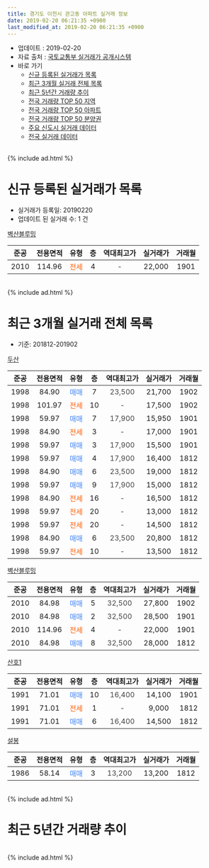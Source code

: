 ```yaml
---
title: 경기도 이천시 관고동 아파트 실거래 정보
date: 2019-02-20 06:21:35 +0900
last_modified_at: 2019-02-20 06:21:35 +0900
---
```


* 업데이트 : 2019-02-20
* 자료 출처 : [국토교통부 실거래가 공개시스템](http://rt.molit.go.kr)
* 바로 가기
    * [신규 등록된 실거래가 목록](#신규-등록된-실거래가-목록)
    * [최근 3개월 실거래 전체 목록](#최근-3개월-실거래-전체-목록)
    * [최근 5년간 거래량 추이](#최근-5년간-거래량-추이)
    * [전국 거래량 TOP 50 지역](https://inasie.github.io/apt-trade-info/최근-3개월-전국에서-가장-거래가-많이-발생한-지역)
    * [전국 거래량 TOP 50 아파트](https://inasie.github.io/apt-trade-info/최근-3개월-전국에서-가장-거래가-많이-발생한-아파트)
    * [전국 거래량 TOP 50 분양권](https://inasie.github.io/apt-trade-info/최근-3개월-전국에서-가장-거래가-많이-발생한-분양권)
    * [주요 신도시 실거래 데이터](https://inasie.github.io/apt-trade-info/주요-신도시)
    * [전국 실거래 데이터](https://inasie.github.io/apt-trade-info/전국)
<br>
{% include ad.html %}
<br>

# 신규 등록된 실거래가 목록
* 실거래가 등록일: 20190220
* 업데이트 된 실거래 수: 1 건


[벽산블루밍](https://search.naver.com/search.naver?query=%EA%B2%BD%EA%B8%B0%EB%8F%84+%EC%9D%B4%EC%B2%9C%EC%8B%9C+%EA%B4%80%EA%B3%A0%EB%8F%99+%EB%B2%BD%EC%82%B0%EB%B8%94%EB%A3%A8%EB%B0%8D)

|준공|전용면적|유형|층|역대최고가|실거래가|거래월|
|:---:|:---:|:---:|:---:|:---:|:---:|:---:|
|2010|114.96|<span style="color:#ff5a00">전세</span>|4|<span style="color:#444444">-</span>|22,000|1901|


<br>
{% include ad.html %}
<br>

# 최근 3개월 실거래 전체 목록
* 기준: 201812-201902


[두산](https://search.naver.com/search.naver?query=%EA%B2%BD%EA%B8%B0%EB%8F%84+%EC%9D%B4%EC%B2%9C%EC%8B%9C+%EA%B4%80%EA%B3%A0%EB%8F%99+%EB%91%90%EC%82%B0)

|준공|전용면적|유형|층|역대최고가|실거래가|거래월|
|:---:|:---:|:---:|:---:|:---:|:---:|:---:|
|1998|84.90|<span style="color:#4285f3">매매</span>|7|<span style="color:#444444">23,500</span>|21,700|1902|
|1998|101.97|<span style="color:#ff5a00">전세</span>|10|<span style="color:#444444">-</span>|17,500|1902|
|1998|59.97|<span style="color:#4285f3">매매</span>|7|<span style="color:#444444">17,900</span>|15,950|1901|
|1998|84.90|<span style="color:#ff5a00">전세</span>|3|<span style="color:#444444">-</span>|17,000|1901|
|1998|59.97|<span style="color:#4285f3">매매</span>|3|<span style="color:#444444">17,900</span>|15,500|1901|
|1998|59.97|<span style="color:#4285f3">매매</span>|4|<span style="color:#444444">17,900</span>|16,400|1812|
|1998|84.90|<span style="color:#4285f3">매매</span>|6|<span style="color:#444444">23,500</span>|19,000|1812|
|1998|59.97|<span style="color:#4285f3">매매</span>|9|<span style="color:#444444">17,900</span>|15,000|1812|
|1998|84.90|<span style="color:#ff5a00">전세</span>|16|<span style="color:#444444">-</span>|16,500|1812|
|1998|59.97|<span style="color:#ff5a00">전세</span>|20|<span style="color:#444444">-</span>|13,000|1812|
|1998|59.97|<span style="color:#ff5a00">전세</span>|20|<span style="color:#444444">-</span>|14,500|1812|
|1998|84.90|<span style="color:#4285f3">매매</span>|6|<span style="color:#444444">23,500</span>|20,800|1812|
|1998|59.97|<span style="color:#ff5a00">전세</span>|10|<span style="color:#444444">-</span>|13,500|1812|

[벽산블루밍](https://search.naver.com/search.naver?query=%EA%B2%BD%EA%B8%B0%EB%8F%84+%EC%9D%B4%EC%B2%9C%EC%8B%9C+%EA%B4%80%EA%B3%A0%EB%8F%99+%EB%B2%BD%EC%82%B0%EB%B8%94%EB%A3%A8%EB%B0%8D)

|준공|전용면적|유형|층|역대최고가|실거래가|거래월|
|:---:|:---:|:---:|:---:|:---:|:---:|:---:|
|2010|84.98|<span style="color:#4285f3">매매</span>|5|<span style="color:#444444">32,500</span>|27,800|1902|
|2010|84.98|<span style="color:#4285f3">매매</span>|2|<span style="color:#444444">32,500</span>|28,500|1901|
|2010|114.96|<span style="color:#ff5a00">전세</span>|4|<span style="color:#444444">-</span>|22,000|1901|
|2010|84.98|<span style="color:#4285f3">매매</span>|8|<span style="color:#444444">32,500</span>|28,000|1812|

[산호1](https://search.naver.com/search.naver?query=%EA%B2%BD%EA%B8%B0%EB%8F%84+%EC%9D%B4%EC%B2%9C%EC%8B%9C+%EA%B4%80%EA%B3%A0%EB%8F%99+%EC%82%B0%ED%98%B81)

|준공|전용면적|유형|층|역대최고가|실거래가|거래월|
|:---:|:---:|:---:|:---:|:---:|:---:|:---:|
|1991|71.01|<span style="color:#4285f3">매매</span>|10|<span style="color:#444444">16,400</span>|14,100|1901|
|1991|71.01|<span style="color:#ff5a00">전세</span>|1|<span style="color:#444444">-</span>|9,000|1812|
|1991|71.01|<span style="color:#4285f3">매매</span>|6|<span style="color:#444444">16,400</span>|14,500|1812|

[설봉](https://search.naver.com/search.naver?query=%EA%B2%BD%EA%B8%B0%EB%8F%84+%EC%9D%B4%EC%B2%9C%EC%8B%9C+%EA%B4%80%EA%B3%A0%EB%8F%99+%EC%84%A4%EB%B4%89)

|준공|전용면적|유형|층|역대최고가|실거래가|거래월|
|:---:|:---:|:---:|:---:|:---:|:---:|:---:|
|1986|58.14|<span style="color:#4285f3">매매</span>|3|<span style="color:#444444">13,200</span>|13,200|1812|


<br>
{% include ad.html %}
<br>

# 최근 5년간 거래량 추이


<div style="width:100%;">
    <canvas id="deal_progress" height="200"></canvas>
</div>

<script>
new Chart(document.getElementById("deal_progress"), {
    type: 'line',
    data: {
        labels: ['201402','201403','201404','201405','201406','201407','201408','201409','201410','201411','201412','201501','201502','201503','201504','201505','201506','201507','201508','201509','201510','201511','201512','201601','201602','201603','201604','201605','201606','201607','201608','201609','201610','201611','201612','201701','201702','201703','201704','201705','201706','201707','201708','201709','201710','201711','201712','201801','201802','201803','201804','201805','201806','201807','201808','201809','201810','201811','201812','201901','201902'],
        datasets: [{
            label: '매매',
            pointRadius: 1,
            data: [7, 10, 14, 10, 7, 4, 10, 7, 4, 6, 3, 5, 4, 8, 7, 4, 6, 1, 6, 5, 4, 2, 2, 3, 3, 6, 4, 5, 3, 4, 7, 2, 6, 3, 9, 5, 4, 4, 3, 4, 6, 7, 3, 9, 4, 1, 3, 4, 5, 2, 2, 4, 3, 3, 4, 1, 2, 3, 7, 4, 2],
            borderColor: "rgba(255, 201, 14, 1)",
            backgroundColor: "rgba(255, 201, 14, 0.5)",
            fill: false,
            lineTension: 0
        },{
            label: '전월세',
            pointRadius: 1,
            data: [11, 6, 7, 3, 3, 1, 0, 3, 3, 5, 1, 4, 2, 5, 4, 6, 5, 6, 1, 1, 4, 4, 5, 2, 3, 1, 6, 2, 2, 3, 1, 4, 3, 6, 4, 3, 6, 8, 0, 5, 4, 4, 4, 2, 2, 3, 3, 4, 1, 1, 6, 1, 3, 2, 2, 3, 1, 2, 5, 2, 1],
            borderColor: "rgba(0, 141, 185, 1)",
            backgroundColor: "rgba(0, 141, 185, 0.5)",
            fill: false,
            lineTension: 0
        }
        ]
    },
    options: {
        responsive: true,
        title: {
            display: false
        },
        tooltips: {
            mode: 'index',
            intersect: false
        },
        hover: {
            mode: 'nearest',
            intersect: true
        },
        scales: {
            xAxes: [{
                display: true,
                scaleLabel: {
                    display: true,
                    labelString: '년/월'
                }
            }],
            yAxes: [{
                display: true,
                ticks: {
                    suggestedMin: 0,
                },
                scaleLabel: {
                    display: true,
                    labelString: '실거래 수'
                }
            }]
        }
    }
});

</script>


<br>
{% include ad.html %}
<br>

